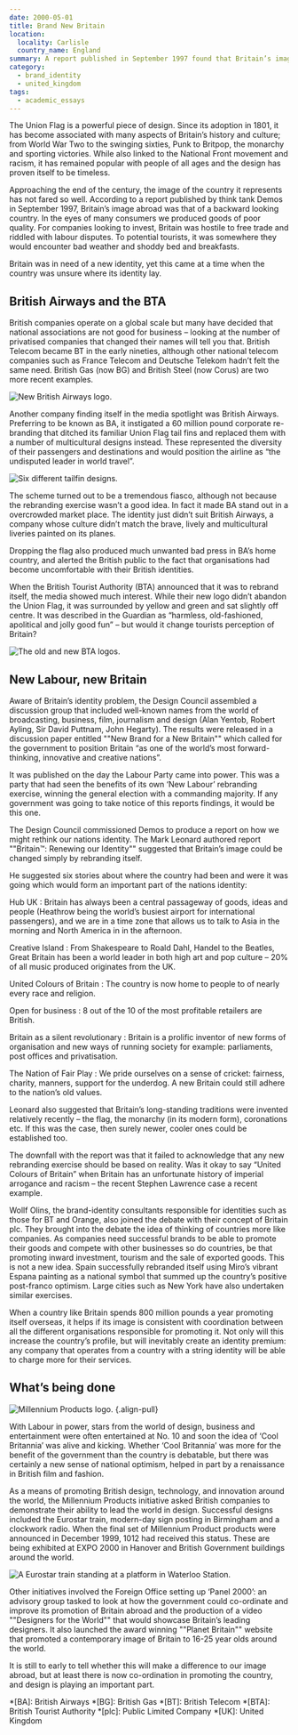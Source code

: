 ```yaml
---
date: 2000-05-01
title: Brand New Britain
location:
  locality: Carlisle
  country_name: England
summary: A report published in September 1997 found that Britain’s image abroad was one of a backward looking country. In the eyes of consumers we produced goods of poor quality, while potential tourists saw a country were they would encounter bad weather and shoddy bed and breakfasts. Britain needed a new identity, but the country was unsure where its identity actually lay.
category:
  - brand_identity
  - united_kingdom
tags:
  - academic_essays
---
```


The Union Flag is a powerful piece of design. Since its adoption in 1801, it has become associated with many aspects of Britain’s history and culture; from World War Two to the swinging sixties, Punk to Britpop, the monarchy and sporting victories. While also linked to the National Front movement and racism, it has remained popular with people of all ages and the design has proven itself to be timeless.

Approaching the end of the century, the image of the country it represents has not fared so well. According to a report published by think tank Demos in September 1997, Britain’s image abroad was that of a backward looking country. In the eyes of many consumers we produced goods of poor quality. For companies looking to invest, Britain was hostile to free trade and riddled with labour disputes. To potential tourists, it was somewhere they would encounter bad weather and shoddy bed and breakfasts.

Britain was in need of a new identity, yet this came at a time when the country was unsure where its identity lay.

## British Airways and the BTA

British companies operate on a global scale but many have decided that national associations are not good for business – looking at the number of privatised companies that changed their names will tell you that. British Telecom became BT in the early nineties, although other national telecom companies such as France Telecom and Deutsche Telekom hadn’t felt the same need. British Gas (now BG) and British Steel (now Corus) are two more recent examples.

![New British Airways logo.](/media/2000/122/a1/ba_logo.svg)

Another company finding itself in the media spotlight was British Airways. Preferring to be known as BA, it instigated a 60 million pound corporate re-branding that ditched its familiar Union Flag tail fins and replaced them with a number of multicultural designs instead. These represented the diversity of their passengers and destinations and would position the airline as “the undisputed leader in world travel”.

![Six different tailfin designs.](/media/2000/122/a1/ba_tailfins.png "British Airways world tailfins. The designs shown here represented Kalahari Desert, Scotland, England, Netherlands, Russia, Africa and Australia.")

The scheme turned out to be a tremendous fiasco, although not because the rebranding exercise wasn’t a good idea. In fact it made BA stand out in a overcrowded market place. The identity just didn’t suit British Airways, a company whose culture didn’t match the brave, lively and multicultural liveries painted on its planes.

Dropping the flag also produced much unwanted bad press in BA’s home country, and alerted the British public to the fact that organisations had become uncomfortable with their British identities.

When the British Tourist Authority (BTA) announced that it was to rebrand itself, the media showed much interest. While their new logo didn’t abandon the Union Flag, it was surrounded by yellow and green and sat slightly off centre. It was described in the Guardian as “harmless, old-fashioned, apolitical and jolly good fun” – but would it change tourists perception of Britain?

![The old and new BTA logos.](/media/2000/122/a1/bta_logos.png "The old BTA logo and its replacement.")

## New Labour, new Britain

Aware of Britain’s identity problem, the Design Council assembled a discussion group that included well-known names from the world of broadcasting, business, film, journalism and design (Alan Yentob, Robert Ayling, Sir David Puttnam, John Hegarty). The results were released in a discussion paper entitled ""New Brand for a New Britain"" which called for the government to position Britain “as one of the world’s most forward-thinking, innovative and creative nations”.

It was published on the day the Labour Party came into power. This was a party that had seen the benefits of its own ‘New Labour’ rebranding exercise, winning the general election with a commanding majority. If any government was going to take notice of this reports findings, it would be this one.

The Design Council commissioned Demos to produce a report on how we might rethink our nations identity. The Mark Leonard authored report ""Britain™: Renewing our Identity"" suggested that Britain’s image could be changed simply by rebranding itself.

He suggested six stories about where the country had been and were it was going which would form an important part of the nations identity:

Hub UK
: Britain has always been a central passageway of goods, ideas and people (Heathrow being the world’s busiest airport for international passengers), and we are in a time zone that allows us to talk to Asia in the morning and North America in in the afternoon.

Creative Island
: From Shakespeare to Roald Dahl, Handel to the Beatles, Great Britain has been a world leader in both high art and pop culture – 20% of all music produced originates from the UK.

United Colours of Britain
: The country is now home to people to of nearly every race and religion.

Open for business
: 8 out of the 10 of the most profitable retailers are British.

Britain as a silent revolutionary
: Britain is a prolific inventor of new forms of organisation and new ways of running society for example: parliaments, post offices and privatisation.

The Nation of Fair Play
: We pride ourselves on a sense of cricket: fairness, charity, manners, support for the underdog. A new Britain could still adhere to the nation’s old values.

Leonard also suggested that Britain’s long-standing traditions were invented relatively recently – the flag, the monarchy (in its modern form), coronations etc. If this was the case, then surely newer, cooler ones could be established too.

The downfall with the report was that it failed to acknowledge that any new rebranding exercise should be based on reality. Was it okay to say “United Colours of Britain” when Britain has an unfortunate history of imperial arrogance and racism – the recent Stephen Lawrence case a recent example.

Wollf Olins, the brand-identity consultants responsible for identities such as those for BT and Orange, also joined the debate with their concept of Britain plc. They brought into the debate the idea of thinking of countries more like companies. As companies need successful brands to be able to promote their goods and compete with other businesses so do countries, be that promoting inward investment, tourism and the sale of exported goods. This is not a new idea. Spain successfully rebranded itself using Miro’s vibrant Espana painting as a national symbol that summed up the country’s positive post-franco optimism. Large cities such as New York have also undertaken similar exercises.

When a country like Britain spends 800 million pounds a year promoting itself overseas, it helps if its image is consistent with coordination between all the different organisations responsible for promoting it. Not only will this increase the country’s profile, but will inevitably create an identity premium: any company that operates from a country with a string identity will be able to charge more for their services.

## What’s being done

![Millennium Products logo.](/media/2000/122/a1/mp_logo.svg)
{.align-pull}

With Labour in power, stars from the world of design, business and entertainment were often entertained at No. 10 and soon the idea of ‘Cool Britannia’ was alive and kicking. Whether ‘Cool Britannia’ was more for the benefit of the government than the country is debatable, but there was certainly a new sense of national optimism, helped in part by a renaissance in British film and fashion.

As a means of promoting British design, technology, and innovation around the world, the Millennium Products initiative asked British companies to demonstrate their ability to lead the world in design. Successful designs included the Eurostar train, modern-day sign posting in Birmingham and a clockwork radio. When the final set of Millennium Product products were announced in December 1999, 1012 had received this status. These are being exhibited at EXPO 2000 in Hanover and British Government buildings around the world.

![A Eurostar train standing at a platform in Waterloo Station.](/media/2000/122/a1/mp_eurostar.jpg "The Eurostar train was a Millennium Product.")

Other initiatives involved the Foreign Office setting up ‘Panel 2000’: an advisory group tasked to look at how the government could co-ordinate and improve its promotion of Britain abroad and the production of a video ""Designers for the World"" that would showcase Britain’s leading designers. It also launched the award winning ""Planet Britain"" website that promoted a contemporary image of Britain to 16-25 year olds around the world.

It is still to early to tell whether this will make a difference to our image abroad, but at least there is now co-ordination in promoting the country, and design is playing an important part.

*[BA]: British Airways
*[BG]: British Gas
*[BT]: British Telecom
*[BTA]: British Tourist Authority
*[plc]: Public Limited Company
*[UK]: United Kingdom
